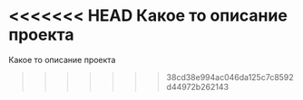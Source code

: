 <<<<<<< HEAD
Какое то описание проекта
=======
Какое то описание проекта
>>>>>>> 38cd38e994ac046da125c7c8592d44972b262143
